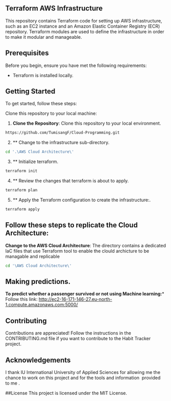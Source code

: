 ## Terraform AWS Infrastructure
This repository contains Terraform code for setting up AWS infrastructure, such as an EC2 instance and an Amazon Elastic Container Registry (ECR) repository. Terraform modules are used to define the infrastructure in order to make it modular and manageable.

## Prerequisites
Before you begin, ensure you have met the following requirements:

* Terraform is installed locally.

## Getting Started
To get started, follow these steps:

Clone this repository to your local machine:

1. **Clone the Repository**: Clone this repository to your local environment.
   
```bash
https://github.com/TumisangF/Cloud-Programming.git
```
2. ** Change to the infrastructure sub-directory.

```bash
cd '.\AWS Cloud Architecture\'
```

3. ** Initialize terraform.

```bash
terraform init
```

4. ** Review the changes that terraform is about to apply.

```bash
terraform plan
```

5. ** Apply the Terraform configuration to create the infrastructure:.

```bash
terraform apply
```

## Follow these steps to replicate the Cloud Architecture:

**Change to the AWS Cloud Architecture**:
   The directory contains a dedicated IaC files that use Terraform tool to enable the clould archicture to be managable and replicable
```bash
cd '\AWS Cloud Architecture\'
```

## Making predictions.
**To predict whether a passenger survived or not using Machine learning:***
Follow this link: http://ec2-16-171-146-27.eu-north-1.compute.amazonaws.com:5000/


## Contributing

Contributions are appreciated! Follow the instructions in the CONTRIBUTING.md file if you want to contribute to the Habit Tracker project.

## Acknowledgements

I thank IU International University of Applied Sciences for allowing me the chance to work on this project and for the tools and information  provided to me .

##License
This project is licensed under the MIT License.


